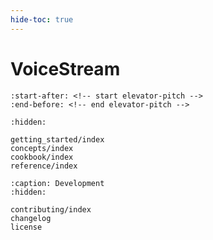 ```yaml
---
hide-toc: true
---
```


# VoiceStream

```{include} ../README.md
:start-after: <!-- start elevator-pitch -->
:end-before: <!-- end elevator-pitch -->
```

```{toctree}
:hidden:

getting_started/index
concepts/index
cookbook/index
reference/index
```

```{toctree}
:caption: Development
:hidden:

contributing/index
changelog
license
```
